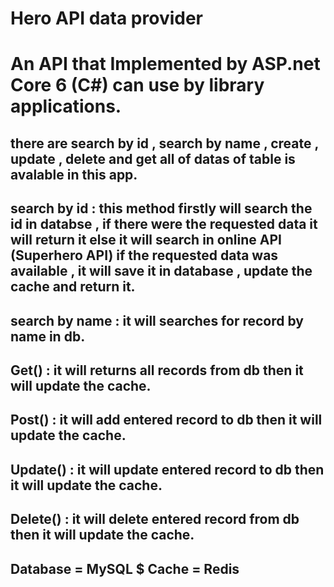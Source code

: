 # Hero API data provider
# An API that Implemented by ASP.net Core 6 (C#) can use by library applications.
## there are search by id , search by name , create , update , delete and get all of datas of table is avalable in this app.
## search by id : this method firstly will search the id in databse , if there were the requested data it will return it else it will search in online API (Superhero API) if the requested data was available , it will save it in database , update the cache and return it.
## search by name : it will searches for record by name in db. 
## Get() : it will returns all records from db then it will update the cache.
## Post() : it will add entered record to db then it will update the cache.
## Update() :  it will update entered record to db then it will update the cache.
## Delete() : it will delete entered record from db then it will update the cache.
## Database = MySQL $ Cache = Redis
